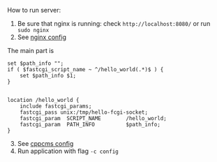 How to run server:

1. Be sure that nginx is running: check `http://localhost:8080/` or run ` sudo nginx`
2. See [nginx config](../src/nginx.conf)

The main part is
```
set $path_info "";  
if ( $fastcgi_script_name ~ ^/hello_world(.*)$ ) {  
	set $path_info $1;  
}  
 	

location /hello_world {
	include fastcgi_params;
	fastcgi_pass unix:/tmp/hello-fcgi-socket;
	fastcgi_param  SCRIPT_NAME        /hello_world;  
	fastcgi_param  PATH_INFO          $path_info;  
}
```

3. See [cppcms config](../src/config)
4. Run application with flag `-c config`
